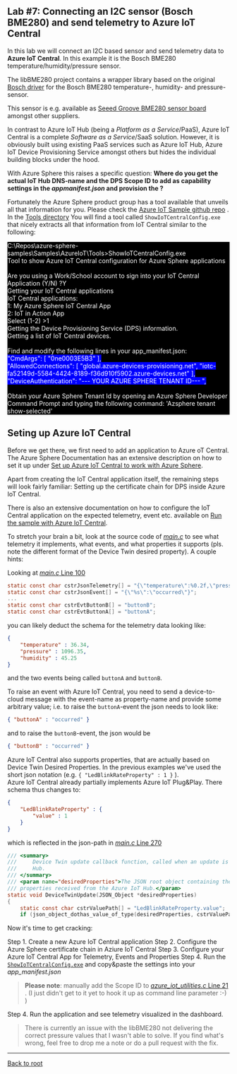 ## Lab #7: Connecting an I2C sensor (Bosch BME280) and send telemetry to Azure IoT Central

In this lab we will connect an I2C based sensor and send telemetry data to **Azure IoT Central**. In this example it is the 
Bosch BME280 temperature/humidity/pressure sensor.

The libBME280 project contains a wrapper library based on the original [Bosch driver](https://github.com/BoschSensortec/BME280_driver) for the 
Bosch BME280 temperature-, humidity- and pressure-sensor.

This sensor is e.g. available as [Seeed Groove BME280 sensor board](http://wiki.seeedstudio.com/Grove-Barometer_Sensor-BME280/) amongst other suppliers.

In contrast to Azure IoT Hub (being a *Platform as a Service*/PaaS), Azure IoT Central is a complete
*Software as a Service*/SaaS solution. However, it is obviously built using existing PaaS 
services such as Azure IoT Hub, Azure IoT Device Provisioning Service amongst others 
but hides the individual building blocks under the hood.

With Azure Sphere this raises a specific question: **Where do you get the actual IoT Hub DNS-name and the DPS Scope ID to add as 
capability settings in the *appmanifest.json* and provision the ?**

Fortunately the Azure Sphere product group has a tool available that unveils all that information for you. Please check the 
[Azure IoT Sample github repo](https://github.com/Azure/azure-sphere-samples/tree/master/Samples/AzureIoT) .
In the [Tools directory](https://github.com/Azure/azure-sphere-samples/tree/master/Samples/AzureIoT/Tools) You will find a tool called
`ShowIoTCentralConfig.exe` that nicely extracts all that information from IoT Central similar to the following:

<p style="background-color:black;color:white;left-indent:20px">
C:\Repos\azure-sphere-samples\Samples\AzureIoT\Tools>ShowIoTCentralConfig.exe<br />
Tool to show Azure IoT Central configuration for Azure Sphere applications<br /><br />
Are you using a Work/School account to sign into your IoT Central Application (Y/N) ?Y<br />
Getting your IoT Central applications<br />
IoT Central applications:<br />
1: My Azure Sphere IoT Central App<br />
2: IoT in Action App<br />
Select (1-2) >1<br />
Getting the Device Provisioning Service (DPS) information.<br />
Getting a list of IoT Central devices.<br /><br />
Find and modify the following lines in your app_manifest.json:<br />
<span style="background-color:blue;">"CmdArgs": [ "0ne0003E5B3" ],<br />
"AllowedConnections": [ "global.azure-devices-provisioning.net", "iotc-fa52149d-5584-4424-8189-f36d910f5902.azure-devices.net" ],<br />
"DeviceAuthentication": "--- YOUR AZURE SPHERE TENANT ID--- ",</span><br /><br />
Obtain your Azure Sphere Tenant Id by opening an Azure Sphere Developer Command Prompt and typing the following command:
'Azsphere tenant show-selected'
</p>

## Seting up Azure IoT Central
Before we get there, we first need to add an application to Azure oT Central. The 
Azure Sphere Documentation has an extensive description on how to set it up under 
[Set up Azure IoT Central to work with Azure Sphere](https://docs.microsoft.com/en-us/azure-sphere/app-development/setup-iot-central).

Apart from creating the IoT Central application itself, the remaining steps will look fairly familiar: 
Setting up the certificate chain for DPS inside Azure IoT Central.

There is also an extensive documentation on how to configure the IoT Central application on
the expected telemetry, event etc. available on [Run the sample with Azure IoT Central](https://github.com/Azure/azure-sphere-samples/tree/master/Samples/AzureIoT#run-the-sample-with-azure-iot-central).

To stretch your brain a bit, look at the source code of [*main.c*](./SphereBME280/main.c) to see what telemetry
it implements, what events, and what properties it supports (pls. note the different
format of the Device Twin desired property). A couple hints:

Looking at [*main.c* Line 100](./SphereBME280/main.c#L100) 
```C
static const char cstrJsonTelemetry[] = "{\"temperature\":%0.2f,\"pressure\":%0.2f,\"humidity\":%0.2f}";
static const char cstrJsonEvent[] = "{\"%s\":\"occurred\"}";
...
static const char cstrEvtButtonB[] = "buttonB";
static const char cstrEvtButtonA[] = "buttonA";
```
you can likely deduct the schema for the telemetry data looking like: 
```json
{
	"temperature" : 36.34,
	"pressure" : 1096.35,
	"humidity" : 45.25
}
```
and the two events being called `buttonA` and `buttonB`.

To raise an event with Azure IoT Central, you need to send a device-to-cloud message with 
the event-name as property-name and provide some arbitrary value; i.e. to raise 
the `buttonA`-event the json needs to look like: 
```json
{ "buttonA" : "occurred" }
```
and to raise the `buttonB`-event, the json would be
```json
{ "buttonB" : "occurred" }
```

Azure IoT Central also supports properties, that are actually based on Device Twin Desired Properties. 
In the previous examples we've used the short json notation (e.g. `{ "LedBlinkRateProperty" : 1 }` ).  
Azure IoT Central already partially implements Azure IoT Plug&Play. There schema thus changes to:
```json
{
	"LedBlinkRateProperty" : {	
		"value" : 1
	}
}
```  
which is reflected in the json-path in [*main.c* Line 270](./SphereBME280/main.c#L270) 
```C
/// <summary>
///     Device Twin update callback function, called when an update is received from the Azure IoT
///     Hub.
/// </summary>
/// <param name="desiredProperties">The JSON root object containing the desired Device Twin
/// properties received from the Azure IoT Hub.</param>
static void DeviceTwinUpdate(JSON_Object *desiredProperties)
{
	static const char cstrValuePath[] = "LedBlinkRateProperty.value";
	if (json_object_dothas_value_of_type(desiredProperties, cstrValuePath, JSONNumber))

```


Now it's time to get cracking:

Step 1. Create a new Azure IoT Central application
Step 2. Configure the Azure Sphere certificate chain in Aziure IoT Central
Step 3. Configure your Azure IoT Central App for Telemetry, Events and Properties
Step 4. Run the  [`ShowIoTCentralConfig.exe`](https://github.com/Azure/azure-sphere-samples/tree/master/Samples/AzureIoT/Tools) 
and copy&paste the settings into your *app_manifest.json*
> **Please note**: manually add the Scope ID to [*azure_iot_utilities.c* Line 21](./SphereBME280/azure_iot_utilities.c#L21) . 
> (I just didn't get to it yet to hook it up as command line parameter :-) ) 

Step 4. Run the application and see telemetry visualized in the dashboard.

> There is currently an issue with the libBME280 not delivering the correct pressure values 
> that I wasn't able to solve. If you find what's wrong, feel free to drop me a note or do a pull request with the fix.

---

[Back to root](https://github.com/JuergenSchwertl/AzureSphereSamples#Lab7)
